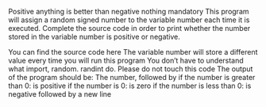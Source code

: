 Positive anything is better than negative nothing mandatory This program will assign a random signed number to the variable number each time it is executed. Complete the source code in order to print whether the number stored in the variable number is positive or negative.



You can find the source code here The variable number will store a different value every time you will run this program You don’t have to understand what import, random. randint do. Please do not touch this code The output of the program should be: The number, followed by if the number is greater than 0: is positive if the number is 0: is zero if the number is less than 0: is negative followed by a new line
